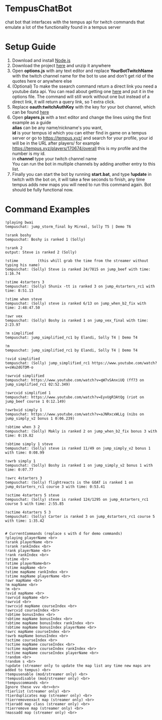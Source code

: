 # TempusChatBot
 chat bot that interfaces with the tempus api for twitch commands that emulate a lot of the functionality found in a tempus server

# Setup Guide 
 1. Download and install <a href="https://nodejs.org/en/">Node.js</a> <br>
 2. Download the project <a href="https://github.com/Elandi-rj/TempusChatBot/archive/master.zip">here</a> and unzip it anywhere <br>
 3. Open <b>options.js</b> with any text editor and replace <b>YourBotTwitchName</b> with the twitch channel name for the bot to use and don't get rid of the quotes here or anywhere else
 4. (Optional) To make the ssearch command return a direct link you need a youtube data api. You can read about getting one <a href="https://developers.google.com/youtube/v3/getting-started">here</a> and put it in the options file. The command will still work without one but instead of a direct link, it will return a query link, so 1 extra click.
 4. Replace <b>oauth:twitchAuthKey</b> with the key for your bot channel, which can be found <a href="https://twitchapps.com/tmi/">here</a> <br>
 5. Open <b>players.js</b> with a text editor and change the lines using the first example as a guide <br><b>alias</b> can be any name/nickname's you want, <br><b>id</b> is your tempus id which you can either find in game on a tempus server or go to https://tempus.xyz/ and search for your profile, your id will be in the URL after players/ for example https://tempus.xyz/players/170674/overall this is my profile and the number is my id. <br>in <b>channel</b> type your twitch channel name <br>You can run the bot in multiple channels by adding another entry to this list.
 6. Finally you can start the bot by running <b>start.bat</b>, and type <b>!update</b> in twitch with the bot on, it will take a few seconds to finish, any time tempus adds new maps you will need to run this command again. Bot should be fully functional now.
 
 # Command Examples
 ```
 !playing bwai
 tempuschat: jump_storm_final by Mireal, Solly T5 | Demo T6
 ```
 ```
 !srank boshy
 tempuschat: Boshy is ranked 1 (Solly)
 ```
 ```
 !srank 2
 output: Steve is ranked 2 (Solly)
 ```
 ```
 !stime         (this whill grab the time from the streamer without typing his name)
 tempuschat: (Solly) Steve is ranked 24/7815 on jump_beef with time: 1:16.74
 ``` 
 ```
 !stime 4starters 3 
 tempuschat: (Solly) Shunix -tt is ranked 3 on jump_4starters_rc1 with time: 8:51.13 
 ```
 ```
 !stime when steve 
 tempuschat: (Solly) steve is ranked 6/13 on jump_when_b2_fix with time: 2:48:47.50 
 ```
 ```
 !swr vex 
 tempuschat: (Solly) Boshy is ranked 1 on jump_vex_final with time: 2:23.97 
 ```
 ```
 !m simplified 
 tempuschat: jump_simplified_rc1 by Elandi, Solly T4 | Demo T4 
 ```
 ```
 !m 
 tempuschat: jump_simplified_rc1 by Elandi, Solly T4 | Demo T4 
 ```
 ```
 !svid simplified 
 tempuschat: (Solly) jump_simplified_rc1 https://www.youtube.com/watch?v=sWu2dGTDM-o 
 ```
 ```
 !swrvid simplified
 tempuschat: https://www.youtube.com/watch?v=qW7vSAnxiUQ (ff73 on jump_simplified_rc1 02:52.349) 
 ```
 ```
!swrcvid simplified 1
 tempuschat: https://www.youtube.com/watch?v=EyvUgR3AtQg (riot on jump_beef course 1 0:12.149)
 ```
 ```
!swrbvid simply 1
 tempuschat: https://www.youtube.com/watch?v=aJNRxcxWLLg (nibs on jump_simply_v2 bonus 1 0:06.239)
 ```
 ```
 !sbtime when 3 2 
 tempuschat: (Solly) Makly is ranked 2 on jump_when_b2_fix bonus 3 with time: 0:19.82 
 ```
 ```
 !sbtime simply 1 steve 
 tempuschat: (Solly) steve is ranked 11/49 on jump_simply_v2 bonus 1 with time: 0:08.99 
 ```
 ```
 !swrb simply 1
 tempuschat: (Solly) Boshy is ranked 1 on jump_simply_v2 bonus 1 with time: 0:07.77 
 ```
 ```
 !swrc 4starters 3
 tempuschat: (Solly) flightreacts is the GOAT is ranked 1 on jump_4starters_rc1 course 3 with time: 0:53.41 
 ```
 ```
 !sctime 4starters 5 steve 
 tempuschat: (Solly) steve is ranked 124/1295 on jump_4starters_rc1 course 5 with time: 2:55.85 
 ```
 ```
 !sctime 4starters 5 3 
 tempuschat: (Solly) Carter is ranked 3 on jump_4starters_rc1 course 5 with time: 1:35.42 
 ```
 ```
 
# CurrentCommands (replace s with d for demo commands)
 !playing playerName <br>
 !srank playerName <br>
 !srank rankIndex <br>
 !rank playerName <br>
 !rank rankIndex <br>
 !stime <br>
 !stime playerName<br>
 !stime mapName <br>
 !stime mapName rankIndex <br>
 !stime mapName playerName <br>
 !swr mapName <br>
 !m mapName <br>
 !m <br>
 !svid mapName <br>
 !swrvid mapName <br>
 !swrvid <br>
 !swrcvid mapName courseIndex <br>
 !swrcvid courseIndex <br>
 !sbtime bonusIndex <br>
 !sbtime mapName bonusIndex <br>
 !sbtime mapName bonusIndex rankIndex <br>
 !sbtime mapName bonusIndex playerName <br>
 !swrc mapName courseIndex <br>
 !swrb mapName bonusIndex <br>
 !sctime courseIndex <br>
 !sctime mapName courseIndex <br>
 !sctime mapName courseIndex rankIndex <br>
 !sctime mapName courseIndex playerName <br>
 !random <br>
 !random s <br>
 !update (streamer only to update the map list any time new maps are added to tempus) <br>
 !tempusenable (mod/streamer only) <br>
 !tempusdisable (mod/streamer only) <br>
 !tempuscommands <br>
 Ignore these vvv <br><br>
 !tierlist (streamer only) <br> 
 !tierduplicates map (streamer only) <br> 
 !tierremoveexact map (streamer only) <br> 
 !tieradd map class (streamer only) <br>
 !tierremove map (streamer only) <br>
 !massadd map (streamer only) <br>
